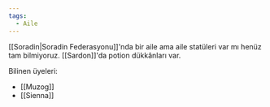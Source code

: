 ```yaml
---  
tags:  
  - Aile  
---  
```

  
[[Soradin|Soradin Federasyonu]]'nda bir aile ama aile statüleri var mı henüz tam bilmiyoruz. [[Sardon]]'da potion dükkânları var.  
  
Bilinen üyeleri:  
- [[Muzog]]  
- [[Sienna]]
